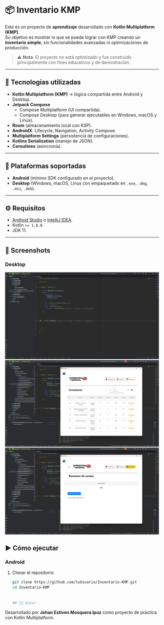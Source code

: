 # 📦 Inventario KMP

Este es un proyecto de **aprendizaje** desarrollado con **Kotlin Multiplatform (KMP)**.  
Su objetivo es mostrar lo que se puede lograr con KMP creando un **inventario simple**, sin funcionalidades avanzadas ni optimizaciones de producción.  

> ⚠️ **Nota**: El proyecto no está optimizado y fue construido principalmente con fines educativos y de demostración.

---

## 🚀 Tecnologías utilizadas

- **Kotlin Multiplatform (KMP)** → lógica compartida entre Android y Desktop.  
- **Jetpack Compose**  
  - Compose Multiplatform (UI compartida).  
  - Compose Desktop (para generar ejecutables en Windows, macOS y Linux).  
- **Room** (almacenamiento local con KSP).  
- **AndroidX**: Lifecycle, Navigation, Activity Compose.  
- **Multiplatform Settings** (persistencia de configuraciones).  
- **Kotlinx Serialization** (manejo de JSON).  
- **Coroutines** (asincronía).  

---

## 📂 Plataformas soportadas

- **Android** (mínimo SDK configurado en el proyecto).  
- **Desktop** (Windows, macOS, Linux con empaquetado en `.exe`, `.dmg`, `.msi`, `.deb`).  

---

## ⚙️ Requisitos

- [Android Studio](https://developer.android.com/studio) o [IntelliJ IDEA](https://www.jetbrains.com/idea/).  
- Kotlin `>= 1.8.0`.  
- JDK 11.  

---
## 📸 Screenshots

### Desktop
<img src="screenshots/screenshot_1.png" alt="Vista previa" width="600"/>
<img src="screenshots/screenshot_2.png" alt="Vista inventario App" width="600"/>
<img src="screenshots/screenshot_3.png" alt="Vista ventas inventario App" width="600"/>


## ▶️ Cómo ejecutar

### Android
1. Clonar el repositorio:  
   ```bash
   git clone https://github.com/tuUsuario/Inventario-KMP.git
   cd Inventario-KMP


   ## 👨‍💻 Autor
Desarrollado por **Johan Estiven Mosquera Ipuz** como proyecto de práctica con Kotlin Multiplatform.
